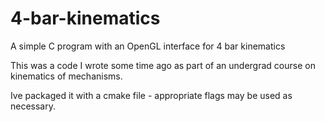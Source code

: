 # 4-bar-kinematics
A simple C program with an OpenGL interface for 4 bar kinematics

This was a code I wrote some time ago as part of an undergrad course on kinematics of mechanisms.

Ive packaged it with a cmake file - appropriate flags may be used as necessary.
